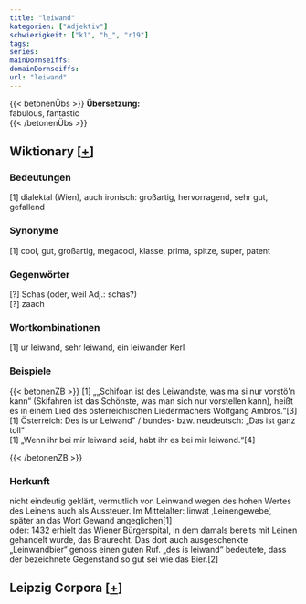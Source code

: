 ```yaml
---
title: "leiwand"
kategorien: ["Adjektiv"]
schwierigkeit: ["k1", "h_", "r19"]
tags:
series:
mainDornseiffs:
domainDornseiffs:
url: "leiwand"
---
```


{{< betonenÜbs >}}
**Übersetzung:**  
fabulous, fantastic  
{{< /betonenÜbs >}}

## Wiktionary [[+](https://de.wiktionary.org/wiki/leiwand)]

### Bedeutungen
[1] dialektal (Wien), auch ironisch: großartig, hervorragend, sehr gut, gefallend  

### Synonyme
[1] cool, gut, großartig, megacool, klasse, prima, spitze, super, patent  

### Gegenwörter
[?] Schas (oder, weil Adj.: schas?)  
[?] zaach  

### Wortkombinationen
[1] ur leiwand, sehr leiwand, ein leiwander Kerl  

### Beispiele
{{< betonenZB >}}
[1] „„Schifoan ist des Leiwandste, was ma si nur vorstö'n kann“ (Skifahren ist das Schönste, was man sich nur vorstellen kann), heißt es in einem Lied des österreichischen Liedermachers Wolfgang Ambros.“[3]  
[1] Österreich: Des is ur Leiwand" / bundes- bzw. neudeutsch: „Das ist ganz toll“  
[1] „Wenn ihr bei mir leiwand seid, habt ihr es bei mir leiwand.“[4]  

{{< /betonenZB >}}
### Herkunft
nicht eindeutig geklärt, vermutlich von Leinwand wegen des hohen Wertes des Leinens auch als Aussteuer. Im Mittelalter: linwat ‚Leinengewebe‘, später an das Wort Gewand angeglichen[1]  
oder: 1432 erhielt das Wiener Bürgerspital, in dem damals bereits mit Leinen gehandelt wurde, das Braurecht. Das dort auch ausgeschenkte „Leinwandbier“ genoss einen guten Ruf. „des is leiwand“ bedeutete, dass der bezeichnete Gegenstand so gut sei wie das Bier.[2]  


## Leipzig Corpora [[+](https://corpora.uni-leipzig.de/en/res?word=leiwand&corpusId=deu_newscrawl-public_2018)]


